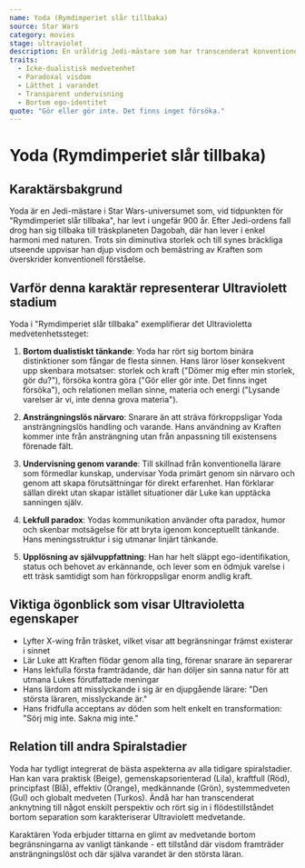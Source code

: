 ```yaml
---
name: Yoda (Rymdimperiet slår tillbaka)
source: Star Wars
category: movies
stage: ultraviolet
description: En uråldrig Jedi-mästare som har transcenderat konventionellt dualistiskt tänkande och förkroppsligar ansträngningslös visdom och undervisar genom närvaro.
traits:
  - Icke-dualistisk medvetenhet
  - Paradoxal visdom
  - Lätthet i varandet
  - Transparent undervisning
  - Bortom ego-identitet
quote: "Gör eller gör inte. Det finns inget försöka."
---
```


# Yoda (Rymdimperiet slår tillbaka)

## Karaktärsbakgrund

Yoda är en Jedi-mästare i Star Wars-universumet som, vid tidpunkten för "Rymdimperiet slår tillbaka", har levt i ungefär 900 år. Efter Jedi-ordens fall drog han sig tillbaka till träskplaneten Dagobah, där han lever i enkel harmoni med naturen. Trots sin diminutiva storlek och till synes bräckliga utseende uppvisar han djup visdom och bemästring av Kraften som överskrider konventionell förståelse.

## Varför denna karaktär representerar Ultraviolett stadium

Yoda i "Rymdimperiet slår tillbaka" exemplifierar det Ultravioletta medvetenhetssteget:

1. **Bortom dualistiskt tänkande**: Yoda har rört sig bortom binära distinktioner som fångar de flesta sinnen. Hans läror löser konsekvent upp skenbara motsatser: storlek och kraft ("Dömer mig efter min storlek, gör du?"), försöka kontra göra ("Gör eller gör inte. Det finns inget försöka"), och relationen mellan sinne, materia och energi ("Lysande varelser är vi, inte denna grova materia").

2. **Ansträngningslös närvaro**: Snarare än att sträva förkroppsligar Yoda ansträngningslös handling och varande. Hans användning av Kraften kommer inte från ansträngning utan från anpassning till existensens förenade fält.

3. **Undervisning genom varande**: Till skillnad från konventionella lärare som förmedlar kunskap, undervisar Yoda primärt genom sin närvaro och genom att skapa förutsättningar för direkt erfarenhet. Han förklarar sällan direkt utan skapar istället situationer där Luke kan upptäcka sanningen själv.

4. **Lekfull paradox**: Yodas kommunikation använder ofta paradox, humor och skenbar motsägelse för att bryta igenom konceptuellt tänkande. Hans meningsstruktur i sig utmanar linjärt tänkande.

5. **Upplösning av självuppfattning**: Han har helt släppt ego-identifikation, status och behovet av erkännande, och lever som en ödmjuk varelse i ett träsk samtidigt som han förkroppsligar enorm andlig kraft.

## Viktiga ögonblick som visar Ultravioletta egenskaper

- Lyfter X-wing från träsket, vilket visar att begränsningar främst existerar i sinnet
- Lär Luke att Kraften flödar genom alla ting, förenar snarare än separerar
- Hans lekfulla första framträdande, där han döljer sin sanna natur för att utmana Lukes förutfattade meningar
- Hans lärdom att misslyckande i sig är en djupgående lärare: "Den största läraren, misslyckande är."
- Hans fridfulla acceptans av döden som helt enkelt en transformation: "Sörj mig inte. Sakna mig inte."

## Relation till andra Spiralstadier

Yoda har tydligt integrerat de bästa aspekterna av alla tidigare spiralstadier. Han kan vara praktisk (Beige), gemenskapsorienterad (Lila), kraftfull (Röd), principfast (Blå), effektiv (Orange), medkännande (Grön), systemmedveten (Gul) och globalt medveten (Turkos). Ändå har han transcenderat anknytning till något enskilt perspektiv och rört sig in i flödestillståndet bortom separation som karakteriserar Ultraviolett medvetande.

Karaktären Yoda erbjuder tittarna en glimt av medvetande bortom begränsningarna av vanligt tänkande - ett tillstånd där visdom framträder ansträngningslöst och där själva varandet är den största läran.
